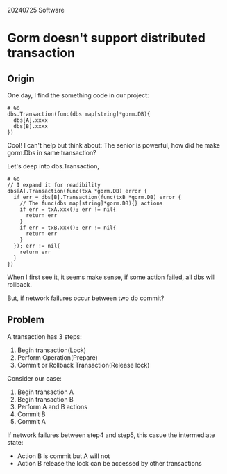 20240725
Software
# Gorm doesn't support distributed transaction
## Origin
One day, I find the something code in our project:
```
# Go
dbs.Transaction(func(dbs map[string]*gorm.DB){
  dbs[A].xxxx
  dbs[B].xxxx
})
```
Cool! I can't help but think about:
The senior is powerful, how did he make gorm.Dbs in same transaction?

Let's deep into dbs.Transaction,
```
# Go
// I expand it for readibility
dbs[A].Transaction(func(txA *gorm.DB) error {
  if err = dbs[B].Transaction(func(txB *gorm.DB) error {
    // The func(dbs map[string]*gorm.DB){} actions
    if err = txA.xxx(); err != nil{
      return err
    }
    if err = txB.xxx(); err != nil{
      return err
    }
  }); err != nil{
    return err
  }
})
```
When I first see it, it seems make sense, if some action failed, all dbs will rollback. 

But, if network failures occur between two db commit?

## Problem
A transaction has 3 steps:
1. Begin transaction(Lock)
2. Perform Operation(Prepare)
3. Commit or Rollback Transaction(Release lock)

Consider our case:
1. Begin transaction A
2. Begin transaction B
3. Perform A and B actions
4. Commit B
5. Commit A

If network failures between step4 and step5, this casue the intermediate state:
- Action B is commit but A will not
- Action B release the lock can be accessed by other transactions